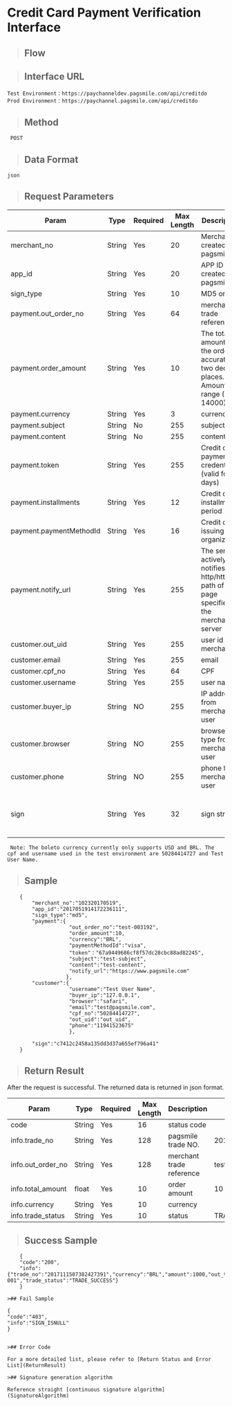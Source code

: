 # Credit Card Payment Verification Interface

>## Flow

>## Interface URL

    Test Environment：https://paychanneldev.pagsmile.com/api/creditdo
    Prod Environment：https://paychannel.pagsmile.com/api/creditdo 
    
>## Method

     POST

>## Data Format   
  
    json
    
>## Request Parameters

Param | Type | Required | Max Length | Description | Sample
---  | ---  | ---      | ---      | ---  | ---
merchant_no | String | Yes | 20 | Merchant ID created by pagsmile | 1024201708140012289
app_id | String | Yes | 20 | APP ID created by pagsmile | 2017051914172236111
sign_type | String | Yes | 10 | MD5 only | MD5
payment.out_order_no | String | Yes | 64 | merchant trade reference |
payment.order_amount | String | Yes | 10 | The total amount of the order, accurate to two decimal places. Amount range (5-14000) BRL| 88.88
payment.currency | String | Yes | 3 | currency | BRL 
payment.subject | String | No | 255 | subject |
payment.content | String | No | 255 | content |
payment.token | String | Yes | 255 | Credit card payment credentials (valid for 7 days) |
payment.installments | String | Yes | 12 | Credit card installment period | 1 no staging, maximum 12 staging
payment.paymentMethodId | String | Yes | 16 | Credit card issuing card organization |
payment.notify_url | String | Yes | 255 | The server actively notifies the http/https path of the page specified in the merchant server | https://www.pagsmile.com
customer.out_uid | String | Yes | 255 | user id from merchant |  
customer.email | String | Yes | 255 | email |  
customer.cpf_no | String | Yes | 64 | CPF | 
customer.username | String | Yes | 255 | user name | 
customer.buyer_ip | String | NO | 255 | IP address from merchant user | 
customer.browser | String | NO | 255 | browser type from merchant user |
customer.phone | String | NO | 255 | phone from merchant user|
sign | String | Yes | 32 | sign string | The signature value calculated by the signature algorithm is detailed in the signature generation algorithm.

     Note: The boleto currency currently only supports USD and BRL. The cpf and username used in the test environment are 50284414727 and Test User Name.
     

>## Sample

```
    {
        "merchant_no":"102320170519",
        "app_id":"2017051914172236111",
        "sign_type":"md5",
        "payment":{
                    "out_order_no":"test-003192",
                    "order_amount":10,
                    "currency":"BRL",
                    "paymentMethodId":"visa",
                    "token"："67a9449686cf8f57dc28cbc88ad82245",
                    "subject":"test-subject",
                    "content":"test-content",
                    "notify_url":"https://www.pagsmile.com"
                   },
        "customer":{
                    "username":"Test User Name",
                    "buyer_ip":"127.0.0.1",
                    "browser":"safari",
                    "email":"test@pagsmile.com",
                    "cpf_no":"50284414727",
                    "out_uid":"out_uid",
                    "phone":"11941523675"
                    },
               
        "sign":"c7412c2458a135dd3d37a655ef796a41"
    }

``` 

>## Return Result

  After the request is successful. The returned data is returned in json format.

Param | Type | Required | Max Length | Description | Sample
---  | ---  | ---      | ---      | ---  | ---
code | String | Yes | 16 | status code | 
info.trade_no | String | Yes | 128 | pagsmile trade NO. | 2017042311015505011
info.out_order_no | String | Yes | 128 | merchant trade reference| test-003192
info.total_amount | float | Yes | 10 | order amount | 10
info.currency | String | Yes | 10 | currency | 
info.trade_status | String | Yes | 10 | status | TRADE_SUCCESS

>## Success Sample

```
    {
    "code":"200",
    "info":{"trade_no":"2017111507382427391","currency":"BRL","amount":1000,"out_trade_no":"test-001","trade_status":"TRADE_SUCCESS"}
    }

>## Fail Sample

```
    { 
    "code":"403",
    "info":"SIGN_ISNULL"
    }
    
```

>## Error Code

For a more detailed list, please refer to [Return Status and Error List](ReturnResult)

>## Signature generation algorithm

Reference straight [continuous signature algorithm](SignatureAlgorithm)

